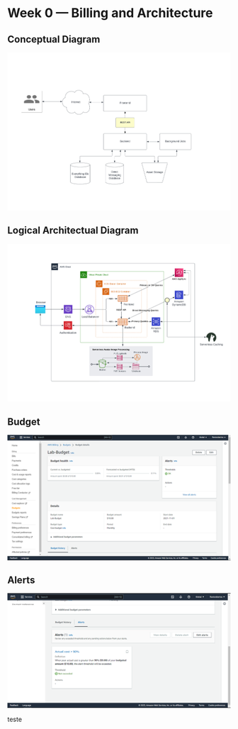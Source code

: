 # Week 0 — Billing and Architecture

## Conceptual Diagram

![](./week0/arch1.jpeg)


## Logical Architectual Diagram


![](./week0/arch2.jpeg)


## Budget

![](./week0/budget.PNG)

## Alerts

![](./week0/alerts.PNG)

teste


